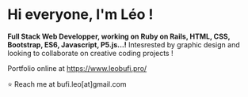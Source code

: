 # Hi everyone, I'm Léo !

**Full Stack Web Developper, working on Ruby on Rails, HTML, CSS, Bootstrap, ES6, Javascript, P5.js...!**
Intesrested by graphic design and looking to collaborate on creative coding projects !

Portfolio online at https://www.leobufi.pro/

⭐️ Reach me at bufi.leo[at]gmail.com
